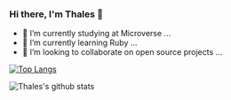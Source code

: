 

###  Hi there, I'm Thales 👋

<!--
**thneves/thneves** is a ✨ _special_ ✨ repository because its `README.md` (this file) appears on your GitHub profile.

-->


- 🔭 I’m currently studying at Microverse ...
- 🌱 I’m currently learning Ruby ...
- 👯 I’m looking to collaborate on open source projects ...




[![Top Langs](https://github-readme-stats.vercel.app/api/top-langs/?username=thneves&show_icons=true&theme=synthwave)](https://github.com/thneves/github-readme-stats)


![Thales's github stats](https://github-readme-stats.vercel.app/api?username=thaless&show_icons=true&theme=synthwave)




